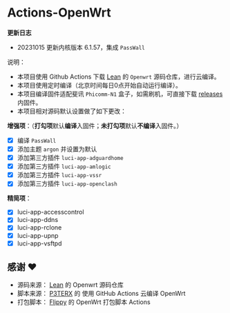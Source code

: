 # Actions-OpenWrt

**更新日志**
- 20231015 更新内核版本 6.1.57，集成 `PassWall`

说明：
- 本项目使用 Github Actions 下载 [Lean](https://github.com/coolsnowwolf/lede) 的 `Openwrt` 源码仓库，进行云编译。
- 本项目使用定时编译（北京时间每日0点开始自动运行编译）。
- 本项目编译固件适配斐讯 `Phicomm-N1` 盒子，如需刷机，可直接下载 [releases](https://github.com/kaikai8191/OpenWrt-N1/releases/latest) 内固件。
- 本项目相对源码默认设置做了如下更改：

**增强项**：（**打勾项**默认**编译**入固件；**未打勾项**默认**不编译**入固件。）
  - [x] 编译 `PassWall`
  - [x] 添加主题 `argon` 并设置为默认
  - [x] 添加第三方插件 `luci-app-adguardhome`
  - [x] 添加第三方插件 `luci-app-amlogic`
  - [x] 添加第三方插件 `luci-app-vssr`
  - [x] 添加第三方插件 `luci-app-openclash`

**精简项**：
  - [x] luci-app-accesscontrol
  - [x] luci-app-ddns
  - [x] luci-app-rclone
  - [x] luci-app-upnp
  - [x] luci-app-vsftpd

## 感谢 ❤️
- 源码来源： [Lean](https://github.com/coolsnowwolf/lede) 的 Openwrt 源码仓库
- 脚本来源： [P3TERX](https://github.com/P3TERX/Actions-OpenWrt) 的 使用 GitHub Actions 云编译 OpenWrt
- 打包脚本： [Flippy](https://github.com/ophub/flippy-openwrt-actions) 的 OpenWrt 打包脚本 Actions
